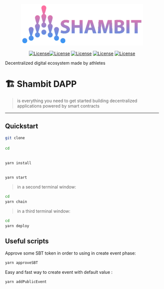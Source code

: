 <p align="center"><a href="https://laravel.com" target="_blank"><img src="https://github.com/rastakms/shambit-contracts/raw/master/logo.png" width="400"></a></p>
<p align="center">
<a href=""><img src="https://img.shields.io/github/downloads/rastakms/shambit-contracts/total" alt="License"></a><a href=""><img src="https://img.shields.io/github/issues-pr/rastakms/shambit-contracts" alt="License"></a>
<a href=""><img src="https://img.shields.io/github/issues-closed/rastakms/shambit-contracts" alt="License"></a>
<a href=""><img src="https://img.shields.io/github/license/rastakms/shambit-contracts" alt="License"></a>
<a href=""><img src="https://img.shields.io/github/last-commit/rastakms/shambit-contracts" alt="License"></a>

Decentralized  digital  ecosystem made by athletes

</p>

# 🏗 Shambit DAPP

> is everything you need to get started building decentralized applications powered by smart contracts

---

## Quickstart

```bash
git clone

cd
```

```bash

yarn install

```

```bash

yarn start

```

> in a second terminal window:

```bash
cd
yarn chain

```

> in a third terminal window:

```bash
cd
yarn deploy

```
## Useful scripts

Approve some SBT token in order to using in create event phase:
```bash
yarn approveSBT
```

Easy  and fast way to create event with default value :
```bash
yarn addPublicEvent
```

